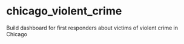 # chicago_violent_crime
Build dashboard for first responders about victims of violent crime in Chicago
